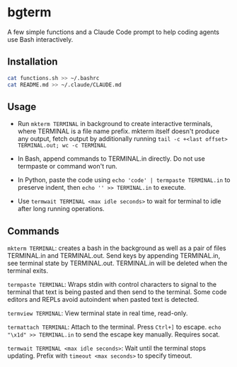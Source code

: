 # bgterm

A few simple functions and a Claude Code prompt to help coding agents use Bash interactively.

## Installation

```bash
cat functions.sh >> ~/.bashrc
cat README.md >> ~/.claude/CLAUDE.md
```

## Usage

* Run `mkterm TERMINAL` in background to create interactive terminals, where TERMINAL is a file name prefix. mkterm itself doesn't produce any output, fetch output by additionally running `tail -c +<last offset> TERMINAL.out; wc -c TERMINAL`

* In Bash, append commands to TERMINAL.in directly. Do not use termpaste or command won't run.

* In Python, paste the code using `echo 'code' | termpaste TERMINAL.in` to preserve indent, then `echo '' >> TERMINAL.in` to execute.

* Use `termwait TERMINAL <max idle seconds>` to wait for terminal to idle after long running operations.

## Commands

`mkterm TERMINAL`: creates a bash in the background as well as a pair of files TERMINAL.in and TERMINAL.out. Send keys by appending TERMINAL.in, see terminal state by TERMINAL.out. TERMINAL.in will be deleted when the terminal exits.

`termpaste TERMINAL`: Wraps stdin with control characters to signal to the terminal that text is being pasted and then send to the terminal. Some code editors and REPLs avoid autoindent when pasted text is detected.

`termview TERMINAL`: View terminal state in real time, read-only.

`termattach TERMINAL`: Attach to the terminal. Press `Ctrl+]` to escape. `echo "\x1d" >> TERMINAL.in` to send the escape key manually. Requires socat.

`termwait TERMINAL <max idle seconds>`: Wait until the terminal stops updating. Prefix with `timeout <max seconds>` to specify timeout.
